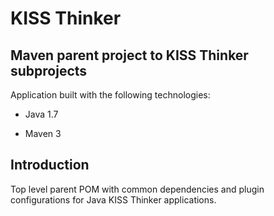 KISS Thinker
============

Maven parent project to KISS Thinker subprojects
------------------------------------------------

Application built with the following technologies:

- Java 1.7

- Maven 3

Introduction
------------

Top level parent POM with common dependencies and plugin configurations for Java KISS Thinker applications.
